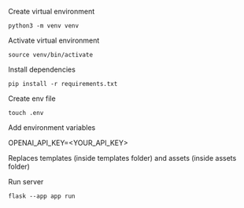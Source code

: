 Create virtual environment

`python3 -m venv venv`

Activate virtual environment

`source venv/bin/activate`

Install dependencies

`pip install -r requirements.txt`

Create env file

`touch .env`

Add environment variables

OPENAI_API_KEY=<YOUR_API_KEY>

Replaces templates (inside templates folder) and assets (inside assets folder)

Run server

`flask --app app run`